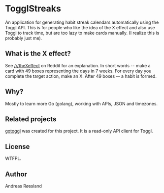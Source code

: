 # TogglStreaks

An application for generating habit streak calendars automatically using the
Toggl API. This is for people who like the idea of the X effect and also use
Toggl to track time, but are too lazy to make cards manually. (I realize this
is probably just me).

## What is the X effect?

See
[/r/theXeffect](https://www.reddit.com/r/theXeffect/comments/2839zy/thank_you_rthexeffect/)
on Reddit for an explanation. In short words -- make a card with 49 boxes
representing the days in 7 weeks. For every day you complete the target action,
make an X. After 49 boxes -- a habit is formed.

## Why?

Mostly to learn more Go (golang), working with APIs, JSON and timezones.

## Related projects

[gotoggl](http://github.com/roessland/gotoggl) was created for this project. It
is a read-only API client for Toggl.

## License

WTFPL.

## Author

Andreas Røssland
